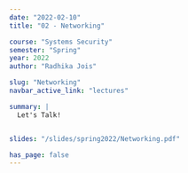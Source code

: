 ```yaml
---
date: "2022-02-10"
title: "02 - Networking"

course: "Systems Security"
semester: "Spring"
year: 2022
author: "Radhika Jois"

slug: "Networking"
navbar_active_link: "lectures"

summary: |
  Let's Talk!


slides: "/slides/spring2022/Networking.pdf"

has_page: false
---
```


